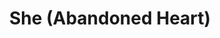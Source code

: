 ---
title: She (Abandoned Heart)
year: 2006-01-01
writer: Robby Valentine
composer: Robby Valentine
about: "Inspired by some ‘New Romantic’ bands from the mid 80’s and David Bowie from that era. First time I sang lower than I usually do. I tried to get a bit of an 80’s sound in the production. Again some things are taken from the demo I couldn’t get better: the Lead vocal and guitar solo. Most of the drums is a drum machine programmed. Recorded this song 3 times. Twice with real drums, but in the end it asked for a tighter, more mechanical approach."
---